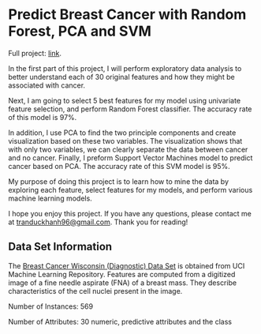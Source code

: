 # Predict Breast Cancer with Random Forest, PCA and SVM

Full project: [link](https://github.com/chriskhanhtran/predict-breast-cancer-with-rf-pca-svm/blob/master/Predict%20Breast%20Cancer%20with%20Random%20Forest%2C%20PCA%20and%20SVM.ipynb).

In the first part of this project, I will perform exploratory data analysis to better understand each of 30 original features and how they might be associated with cancer.

Next, I am going to select 5 best features for my model using univariate feature selection, and perform Random Forest classifier. The accuracy rate of this model is 97%.

In addition, I use PCA to find the two principle components and create visualization based on these two variables. The visualization shows that with only two variables, we can clearly separate the data between cancer and no cancer. Finally, I preform Support Vector Machines model to predict cancer based on PCA. The accuracy rate of this SVM model is 95%.

My purpose of doing this project is to learn how to mine the data by exploring each feature, select features for my models, and perform various machine learning models.

I hope you enjoy this project. If you have any questions, please contact me at tranduckhanh96@gmail.com. Thank you for reading!

## Data Set Information

The [Breast Cancer Wisconsin (Diagnostic) Data Set](https://archive.ics.uci.edu/ml/datasets/Breast+Cancer+Wisconsin+(Diagnostic)) is obtained from UCI Machine Learning Repository. Features are computed from a digitized image of a fine needle aspirate (FNA) of a breast mass. They describe characteristics of the cell nuclei present in the image.

Number of Instances: 569

Number of Attributes: 30 numeric, predictive attributes and the class
